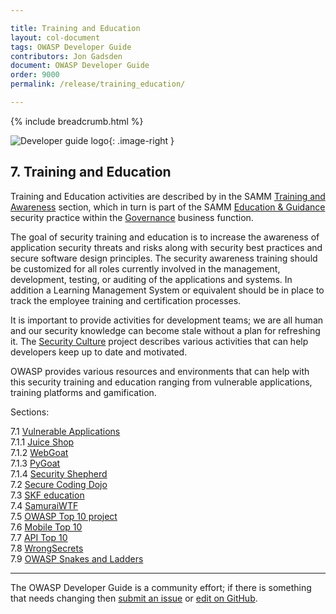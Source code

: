```yaml
---

title: Training and Education
layout: col-document
tags: OWASP Developer Guide
contributors: Jon Gadsden
document: OWASP Developer Guide
order: 9000
permalink: /release/training_education/

---
```


{% include breadcrumb.html %}

<style type="text/css">
.image-right {
  height: 180px;
  display: block;
  margin-left: auto;
  margin-right: auto;
  float: right;
}
</style>

![Developer guide logo](../../assets/images/dg_logo.png "OWASP Developer Guide"){: .image-right }

## 7. Training and Education

Training and Education activities are described by in the SAMM [Training and Awareness][sammgegta] section,
which in turn is part of the SAMM [Education & Guidance][sammgeg] security practice
within the [Governance][sammg] business function.

The goal of security training and education is to increase the awareness of application security threats and risks
along with security best practices and secure software design principles.
The security awareness training should be customized for all roles currently involved in the management,
development, testing, or auditing of the applications and systems.
In addition a Learning Management System or equivalent should be in place to track
the employee training and certification processes.

It is important to provide activities for development teams;
we are all human and our security knowledge can become stale without a plan for refreshing it.
The [Security Culture][cultureacts] project describes various activities that can help developers
keep up to date and motivated.

OWASP provides various resources and environments that can help with this security training and education
ranging from vulnerable applications, training platforms and gamification.

Sections:  

7.1 [Vulnerable Applications](01-vulnerable-apps/toc.md)  
7.1.1 [Juice Shop](01-vulnerable-apps/01-juice-shop.md)  
7.1.2 [WebGoat](01-vulnerable-apps/02-webgoat.md)  
7.1.3 [PyGoat](01-vulnerable-apps/03-pygoat.md)  
7.1.4 [Security Shepherd](01-vulnerable-apps/04-security-shepherd.md)  
7.2 [Secure Coding Dojo](02-secure-coding-dojo.md)  
7.3 [SKF education](03-skf.md)  
7.4 [SamuraiWTF](04-samurai-wtf.md)  
7.5 [OWASP Top 10 project](05-top-ten.md)  
7.6 [Mobile Top 10](06-mobile-top-ten.md)  
7.7 [API Top 10](07-api-top-ten.md)  
7.8 [WrongSecrets](08-wrongsecrets.md)  
7.9 [OWASP Snakes and Ladders](09-snakes-ladders.md)  

----

The OWASP Developer Guide is a community effort; if there is something that needs changing
then [submit an issue][issue0900] or [edit on GitHub][edit0900].

[cultureacts]: https://owasp.org/www-project-security-culture/stable/5-Activities/
[edit0900]: https://github.com/OWASP/www-project-developer-guide/blob/main/draft/09-training-education/toc.md
[issue0900]: https://github.com/OWASP/www-project-developer-guide/issues/new?labels=enhancement&template=request.md&title=Update:%2009-training-education/00-toc
[sammg]: https://owaspsamm.org/model/governance/
[sammgeg]: https://owaspsamm.org/model/governance/education-and-guidance/
[sammgegta]: https://owaspsamm.org/model/governance/education-and-guidance/stream-a/

